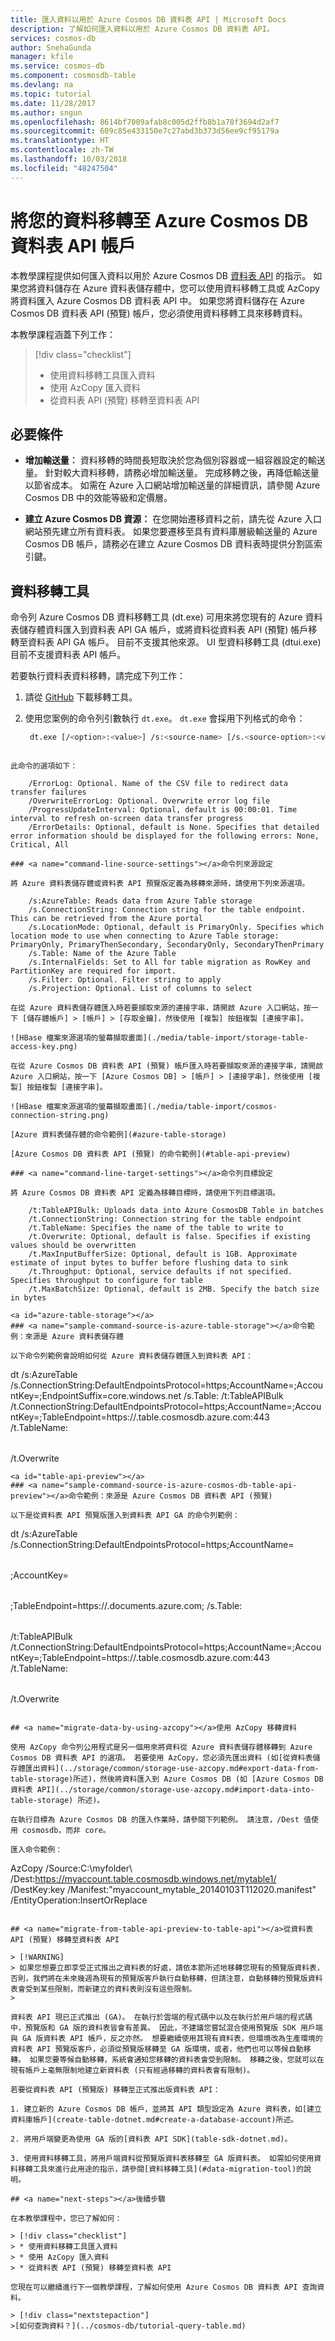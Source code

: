 ```yaml
---
title: 匯入資料以用於 Azure Cosmos DB 資料表 API | Microsoft Docs
description: 了解如何匯入資料以用於 Azure Cosmos DB 資料表 API。
services: cosmos-db
author: SnehaGunda
manager: kfile
ms.service: cosmos-db
ms.component: cosmosdb-table
ms.devlang: na
ms.topic: tutorial
ms.date: 11/28/2017
ms.author: sngun
ms.openlocfilehash: 8614bf7009afab8c005d2ffb8b1a78f3694d2af7
ms.sourcegitcommit: 609c85e433150e7c27abd3b373d56ee9cf95179a
ms.translationtype: HT
ms.contentlocale: zh-TW
ms.lasthandoff: 10/03/2018
ms.locfileid: "48247504"
---
```

# <a name="migrate-your-data-to-azure-cosmos-db-table-api-account"></a>將您的資料移轉至 Azure Cosmos DB 資料表 API 帳戶

本教學課程提供如何匯入資料以用於 Azure Cosmos DB [資料表 API](table-introduction.md) 的指示。 如果您將資料儲存在 Azure 資料表儲存體中，您可以使用資料移轉工具或 AzCopy 將資料匯入 Azure Cosmos DB 資料表 API 中。 如果您將資料儲存在 Azure Cosmos DB 資料表 API (預覽) 帳戶，您必須使用資料移轉工具來移轉資料。 

本教學課程涵蓋下列工作：

> [!div class="checklist"]
> * 使用資料移轉工具匯入資料
> * 使用 AzCopy 匯入資料
> * 從資料表 API (預覽) 移轉至資料表 API 

## <a name="prerequisites"></a>必要條件

* **增加輸送量︰** 資料移轉的時間長短取決於您為個別容器或一組容器設定的輸送量。 針對較大資料移轉，請務必增加輸送量。 完成移轉之後，再降低輸送量以節省成本。 如需在 Azure 入口網站增加輸送量的詳細資訊，請參閱 Azure Cosmos DB 中的效能等級和定價層。

* **建立 Azure Cosmos DB 資源：** 在您開始遷移資料之前，請先從 Azure 入口網站預先建立所有資料表。 如果您要遷移至具有資料庫層級輸送量的 Azure Cosmos DB 帳戶，請務必在建立 Azure Cosmos DB 資料表時提供分割區索引鍵。

## <a name="data-migration-tool"></a>資料移轉工具

命令列 Azure Cosmos DB 資料移轉工具 (dt.exe) 可用來將您現有的 Azure 資料表儲存體資料匯入到資料表 API GA 帳戶，或將資料從資料表 API (預覽) 帳戶移轉至資料表 API GA 帳戶。 目前不支援其他來源。 UI 型資料移轉工具 (dtui.exe) 目前不支援資料表 API 帳戶。 

若要執行資料表資料移轉，請完成下列工作：

1. 請從 [GitHub](https://github.com/azure/azure-documentdb-datamigrationtool) 下載移轉工具。
2. 使用您案例的命令列引數執行 `dt.exe`。 `dt.exe` 會採用下列格式的命令：

   ```bash
    dt.exe [/<option>:<value>] /s:<source-name> [/s.<source-option>:<value>] /t:<target-name> [/t.<target-option>:<value>] 
```

此命令的選項如下：

    /ErrorLog: Optional. Name of the CSV file to redirect data transfer failures
    /OverwriteErrorLog: Optional. Overwrite error log file
    /ProgressUpdateInterval: Optional, default is 00:00:01. Time interval to refresh on-screen data transfer progress
    /ErrorDetails: Optional, default is None. Specifies that detailed error information should be displayed for the following errors: None, Critical, All

### <a name="command-line-source-settings"></a>命令列來源設定

將 Azure 資料表儲存體或資料表 API 預覽版定義為移轉來源時，請使用下列來源選項。

    /s:AzureTable: Reads data from Azure Table storage
    /s.ConnectionString: Connection string for the table endpoint. This can be retrieved from the Azure portal
    /s.LocationMode: Optional, default is PrimaryOnly. Specifies which location mode to use when connecting to Azure Table storage: PrimaryOnly, PrimaryThenSecondary, SecondaryOnly, SecondaryThenPrimary
    /s.Table: Name of the Azure Table
    /s.InternalFields: Set to All for table migration as RowKey and PartitionKey are required for import.
    /s.Filter: Optional. Filter string to apply
    /s.Projection: Optional. List of columns to select

在從 Azure 資料表儲存體匯入時若要擷取來源的連接字串，請開啟 Azure 入口網站，按一下 [儲存體帳戶] > [帳戶] > [存取金鑰]，然後使用 [複製] 按鈕複製 [連接字串]。

![HBase 檔案來源選項的螢幕擷取畫面](./media/table-import/storage-table-access-key.png)

在從 Azure Cosmos DB 資料表 API (預覽) 帳戶匯入時若要擷取來源的連接字串，請開啟 Azure 入口網站，按一下 [Azure Cosmos DB] > [帳戶] > [連接字串]，然後使用 [複製] 按鈕複製 [連接字串]。

![HBase 檔案來源選項的螢幕擷取畫面](./media/table-import/cosmos-connection-string.png)

[Azure 資料表儲存體的命令範例](#azure-table-storage)

[Azure Cosmos DB 資料表 API (預覽) 的命令範例](#table-api-preview)

### <a name="command-line-target-settings"></a>命令列目標設定

將 Azure Cosmos DB 資料表 API 定義為移轉目標時，請使用下列目標選項。

    /t:TableAPIBulk: Uploads data into Azure CosmosDB Table in batches
    /t.ConnectionString: Connection string for the table endpoint
    /t.TableName: Specifies the name of the table to write to
    /t.Overwrite: Optional, default is false. Specifies if existing values should be overwritten
    /t.MaxInputBufferSize: Optional, default is 1GB. Approximate estimate of input bytes to buffer before flushing data to sink
    /t.Throughput: Optional, service defaults if not specified. Specifies throughput to configure for table
    /t.MaxBatchSize: Optional, default is 2MB. Specify the batch size in bytes

<a id="azure-table-storage"></a>
### <a name="sample-command-source-is-azure-table-storage"></a>命令範例：來源是 Azure 資料表儲存體

以下命令列範例會說明如何從 Azure 資料表儲存體匯入到資料表 API：

```
dt /s:AzureTable /s.ConnectionString:DefaultEndpointsProtocol=https;AccountName=<Azure Table storage account name>;AccountKey=<Account Key>;EndpointSuffix=core.windows.net /s.Table:<Table name> /t:TableAPIBulk /t.ConnectionString:DefaultEndpointsProtocol=https;AccountName=<Azure Cosmos DB account name>;AccountKey=<Azure Cosmos DB account key>;TableEndpoint=https://<Account name>.table.cosmosdb.azure.com:443 /t.TableName:<Table name> /t.Overwrite
```
<a id="table-api-preview"></a>
### <a name="sample-command-source-is-azure-cosmos-db-table-api-preview"></a>命令範例：來源是 Azure Cosmos DB 資料表 API (預覽)

以下是從資料表 API 預覽版匯入到資料表 API GA 的命令列範例：

```
dt /s:AzureTable /s.ConnectionString:DefaultEndpointsProtocol=https;AccountName=<Table API preview account name>;AccountKey=<Table API preview account key>;TableEndpoint=https://<Account Name>.documents.azure.com; /s.Table:<Table name> /t:TableAPIBulk /t.ConnectionString:DefaultEndpointsProtocol=https;AccountName=<Azure Cosmos DB account name>;AccountKey=<Azure Cosmos DB account key>;TableEndpoint=https://<Account name>.table.cosmosdb.azure.com:443 /t.TableName:<Table name> /t.Overwrite
```

## <a name="migrate-data-by-using-azcopy"></a>使用 AzCopy 移轉資料

使用 AzCopy 命令列公用程式是另一個用來將資料從 Azure 資料表儲存體移轉到 Azure Cosmos DB 資料表 API 的選項。 若要使用 AzCopy，您必須先匯出資料 (如[從資料表儲存體匯出資料](../storage/common/storage-use-azcopy.md#export-data-from-table-storage)所述)，然後將資料匯入到 Azure Cosmos DB (如 [Azure Cosmos DB 資料表 API](../storage/common/storage-use-azcopy.md#import-data-into-table-storage) 所述)。

在執行目標為 Azure Cosmos DB 的匯入作業時，請參閱下列範例。 請注意，/Dest 值使用 cosmosdb，而非 core。

匯入命令範例：

```
AzCopy /Source:C:\myfolder\ /Dest:https://myaccount.table.cosmosdb.windows.net/mytable1/ /DestKey:key /Manifest:"myaccount_mytable_20140103T112020.manifest" /EntityOperation:InsertOrReplace
```

## <a name="migrate-from-table-api-preview-to-table-api"></a>從資料表 API (預覽) 移轉至資料表 API

> [!WARNING]
> 如果您想要立即享受正式推出之資料表的好處，請依本節所述地移轉您現有的預覽版資料表，否則，我們將在未來幾週為現有的預覽版客戶執行自動移轉，但請注意，自動移轉的預覽版資料表會受到某些限制，而新建立的資料表則沒有這些限制。
> 

資料表 API 現已正式推出 (GA)。 在執行於雲端的程式碼中以及在執行於用戶端的程式碼中，預覽版和 GA 版的資料表皆會有差異。 因此，不建議您嘗試混合使用預覽版 SDK 用戶端與 GA 版資料表 API 帳戶，反之亦然。 想要繼續使用其現有資料表，但環境改為生產環境的資料表 API 預覽版客戶，必須從預覽版移轉至 GA 版環境，或者，他們也可以等候自動移轉。 如果您要等候自動移轉，系統會通知您移轉的資料表會受到限制。 移轉之後，您就可以在現有帳戶上毫無限制地建立新資料表 (只有經過移轉的資料表會有限制)。

若要從資料表 API (預覽版) 移轉至正式推出版資料表 API：

1. 建立新的 Azure Cosmos DB 帳戶，並將其 API 類型設定為 Azure 資料表，如[建立資料庫帳戶](create-table-dotnet.md#create-a-database-account)所述。

2. 將用戶端變更為使用 GA 版的[資料表 API SDK](table-sdk-dotnet.md)。

3. 使用資料移轉工具，將用戶端資料從預覽版資料表移轉至 GA 版資料表。 如需如何使用資料移轉工具來進行此用途的指示，請參閱[資料移轉工具](#data-migration-tool)的說明。 

## <a name="next-steps"></a>後續步驟

在本教學課程中，您已了解如何：

> [!div class="checklist"]
> * 使用資料移轉工具匯入資料
> * 使用 AzCopy 匯入資料
> * 從資料表 API (預覽) 移轉至資料表 API

您現在可以繼續進行下一個教學課程，了解如何使用 Azure Cosmos DB 資料表 API 查詢資料。 

> [!div class="nextstepaction"]
>[如何查詢資料？](../cosmos-db/tutorial-query-table.md)
